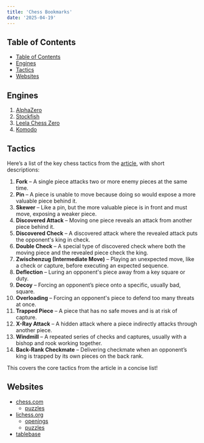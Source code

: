 ```yaml
---
title: 'Chess Bookmarks'
date: '2025-04-19'
---
```


## Table of Contents

- [Table of Contents](#table-of-contents)
- [Engines](#engines)
- [Tactics](#tactics)
- [Websites](#websites)

## Engines

1. [AlphaZero](https://deepmind.google/discover/blog/alphazero-shedding-new-light-on-chess-shogi-and-go/)
2. [Stockfish](https://stockfishchess.org/)
3. [Leela Chess Zero](https://lczero.org/)
4. [Komodo](https://komodochess.com/)

## Tactics

Here’s a list of the key chess tactics from the [article](https://www.chess.com/article/view/chess-tactics#attackingf7f2), with short descriptions:

1. **Fork** – A single piece attacks two or more enemy pieces at the same time.
2. **Pin** – A piece is unable to move because doing so would expose a more valuable piece behind it.
3. **Skewer** – Like a pin, but the more valuable piece is in front and must move, exposing a weaker piece.
4. **Discovered Attack** – Moving one piece reveals an attack from another piece behind it.
5. **Discovered Check** – A discovered attack where the revealed attack puts the opponent's king in check.
6. **Double Check** – A special type of discovered check where both the moving piece and the revealed piece check the king.
7. **Zwischenzug (Intermediate Move)** – Playing an unexpected move, like a check or capture, before executing an expected sequence.
8. **Deflection** – Luring an opponent's piece away from a key square or duty.
9. **Decoy** – Forcing an opponent’s piece onto a specific, usually bad, square.
10. **Overloading** – Forcing an opponent's piece to defend too many threats at once.
11. **Trapped Piece** – A piece that has no safe moves and is at risk of capture.
12. **X-Ray Attack** – A hidden attack where a piece indirectly attacks through another piece.
13. **Windmill** – A repeated series of checks and captures, usually with a bishop and rook working together.
14. **Back-Rank Checkmate** – Delivering checkmate when an opponent’s king is trapped by its own pieces on the back rank.

This covers the core tactics from the article in a concise list!

## Websites

- [chess.com](https://chess.com)
  - [puzzles](https://chess.com/puzzles)
- [lichess.org](https://lichess.org)
  - [openings](https://lichess.org/opening)
  - [puzzles](https://lichess.org/training)
- [tablebase](https://syzygy-tables.info/)
